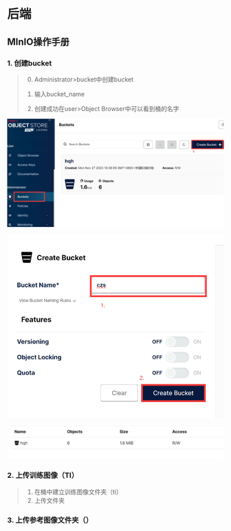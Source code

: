 # 后端

##  MInIO操作手册

### 1. 创建bucket

> 0. Administrator>bucket中创建bucket
>
> 1. 输入bucket_name
> 2. 创建成功在user>Object Browser中可以看到桶的名字

![image-20231128142907367](img/image-20231128142907367.png)

![image-20231128142823997](img/image-20231128142823997.png)

![image-20231128143226200](img/image-20231128143226200.png)

### 2. 上传训练图像（TI）

> 1. 在桶中建立训练图像文件夹（ti）
> 2. 上传文件夹

### 3. 上传参考图像文件夹（）

